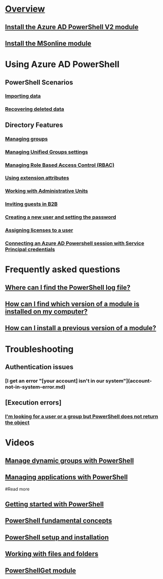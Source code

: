 # [Overview](overview.md)
## [Install the Azure AD PowerShell V2 module](install-adv2.md)
## [Install the MSonline module](install-msonlinev1.md)
# Using Azure AD PowerShell
## PowerShell Scenarios
### [Importing data](importing-data.md)
### [Recovering deleted data](recovering-deleted-data.md)
## Directory Features
### [Managing groups](https://docs.microsoft.com/en-us/azure/active-directory/active-directory-accessmanagement-groups-settings-v2-cmdlets)
### [Managing Unified Groups settings](https://docs.microsoft.com/en-us/azure/active-directory/active-directory-accessmanagement-groups-settings-cmdlets)
### [Managing Role Based Access Control (RBAC)](https://docs.microsoft.com/en-us/azure/active-directory/role-based-access-control-manage-access-powershell)
### [Using extension attributes](using-extension-attributes-sample.md)
### [Working with Administrative Units](Working-with-Administrative-Units.md)
### [Inviting guests in B2B](https://docs.microsoft.com/en-us/azure/active-directory/active-directory-b2b-code-samples#powershell-example)
### [Creating a new user and setting the password](new-user-sample.md)
### [Assigning licenses to a user](Enabling-licenses-sample.md)
### [Connecting an Azure AD Powershell session with Service Principal credentials](signing-in-service-principal.md)
# Frequently asked questions
## [Where can I find the PowerShell log file?](PowerShell-logfile.md)
## [How can I find which version of a module is installed on my computer?](Find-Module-version.md)
## [How can I install a previous version of a module?](Install-previous-version.md)
# Troubleshooting
## Authentication issues
### [I get an error "\[your account] isn't in our system"](account-not-in-system-error.md)
## [Execution errors]
### [I'm looking for a user or a group but PowerShell does not return the object](Cannot-find-object.md)
# Videos
## [Manage dynamic groups with PowerShell](https://channel9.msdn.com/Series/Azure-Active-Directory-Videos-Demos/Managing-dynamic-groups-with-Azure-AD-PowerShell)
## [Managing applications with PowerShell](https://channel9.msdn.com/Series/Azure-Active-Directory-Videos-Demos/ManageAppsAzureADPowerShell)
#Read more
## [Getting started with PowerShell](https://msdn.microsoft.com/powershell/scripting/getting-started/getting-started-with-windows-powershell)
## [PowerShell fundamental concepts](https://msdn.microsoft.com/en-us/powershell/scripting/getting-started/fundamental-concepts)
## [PowerShell setup and installation](https://msdn.microsoft.com/en-us/powershell/scripting/setup/setup-reference)
## [Working with files and folders](https://msdn.microsoft.com/en-us/powershell/scripting/getting-started/cookbooks/working-with-files-and-folders)
## [PowerShellGet module](https://msdn.microsoft.com/powershell/reference/5.1/PowerShellGet/PowerShellGet)

